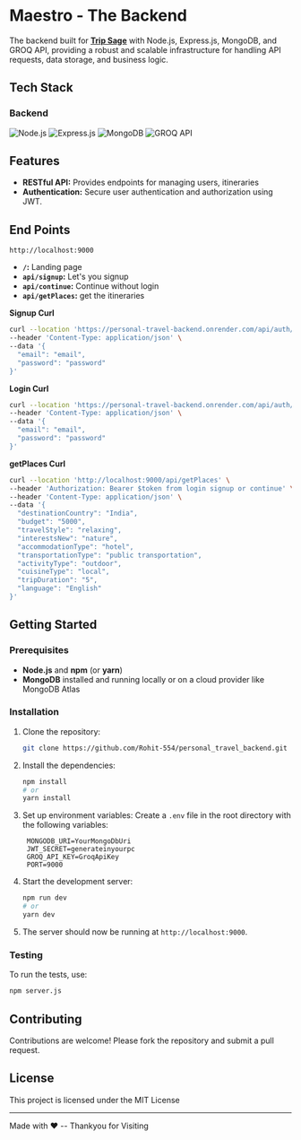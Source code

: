 # Maestro - The Backend 

The backend built for **[Trip Sage](https://github.com/Rohit-554/TripSage-frontend)** with Node.js, Express.js, MongoDB, and GROQ API, providing a robust and scalable infrastructure for handling API requests, data storage, and business logic.

## Tech Stack

### Backend

   ![Node.js](https://img.shields.io/badge/Node.js-339933?style=flat&logo=node.js&logoColor=white) ![Express.js](https://img.shields.io/badge/Express.js-000000?style=flat&logo=express&logoColor=white) ![MongoDB](https://img.shields.io/badge/MongoDB-4EA94B?style=flat&logo=mongodb&logoColor=white) ![GROQ API](https://img.shields.io/badge/GROQ-1E4C5F?style=flat&logo=google&logoColor=white)


## Features

- **RESTful API:** Provides endpoints for managing users, itineraries
- **Authentication:** Secure user authentication and authorization using JWT.

## End Points

``` http://localhost:9000 ```
- **`/`:** Landing page
- **`api/signup`:** Let's you signup
- **`api/continue`:** Continue without login
- **`api/getPlaces`:** get the itineraries

**Signup Curl**
```bash
curl --location 'https://personal-travel-backend.onrender.com/api/auth/signup' \
--header 'Content-Type: application/json' \
--data '{
  "email": "email",
  "password": "password"
}'
```

**Login Curl**
```bash
curl --location 'https://personal-travel-backend.onrender.com/api/auth/signup' \
--header 'Content-Type: application/json' \
--data '{
  "email": "email",
  "password": "password"
}'
```

**getPlaces Curl**
```bash
curl --location 'http://localhost:9000/api/getPlaces' \
--header 'Authorization: Bearer $token from login signup or continue' \
--header 'Content-Type: application/json' \
--data '{ 
  "destinationCountry": "India", 
  "budget": "5000", 
  "travelStyle": "relaxing", 
  "interestsNew": "nature", 
  "accommodationType": "hotel", 
  "transportationType": "public transportation", 
  "activityType": "outdoor", 
  "cuisineType": "local", 
  "tripDuration": "5", 
  "language": "English"
}'
```

## Getting Started

### Prerequisites

- **Node.js** and **npm** (or **yarn**)
- **MongoDB** installed and running locally or on a cloud provider like MongoDB Atlas

### Installation

1. Clone the repository:
   ```bash
   git clone https://github.com/Rohit-554/personal_travel_backend.git
   ```

2. Install the dependencies:
   ```bash
   npm install
   # or
   yarn install
   ```

3. Set up environment variables:
   Create a `.env` file in the root directory with the following variables:
   ```plaintext
    MONGODB_URI=YourMongoDbUri
    JWT_SECRET=generateinyourpc
    GROQ_API_KEY=GroqApiKey
    PORT=9000
   ```

4. Start the development server:
   ```bash
   npm run dev
   # or
   yarn dev
   ```

5. The server should now be running at `http://localhost:9000`.


### Testing

To run the tests, use:

```bash
npm server.js
```

## Contributing

Contributions are welcome! Please fork the repository and submit a pull request.

## License

This project is licensed under the MIT License

---
Made with ♥ -- Thankyou for Visiting
